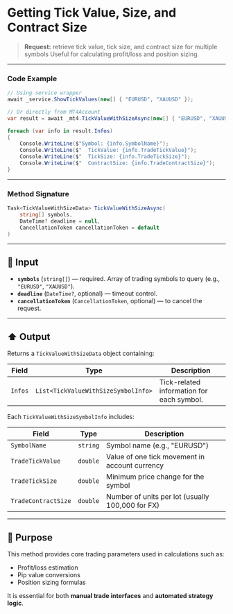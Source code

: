 # Getting Tick Value, Size, and Contract Size

> **Request:** retrieve tick value, tick size, and contract size for multiple symbols
> Useful for calculating profit/loss and position sizing.

---

### Code Example

```csharp
// Using service wrapper
await _service.ShowTickValues(new[] { "EURUSD", "XAUUSD" });

// Or directly from MT4Account
var result = await _mt4.TickValueWithSizeAsync(new[] { "EURUSD", "XAUUSD" });

foreach (var info in result.Infos)
{
    Console.WriteLine($"Symbol: {info.SymbolName}");
    Console.WriteLine($"  TickValue: {info.TradeTickValue}");
    Console.WriteLine($"  TickSize: {info.TradeTickSize}");
    Console.WriteLine($"  ContractSize: {info.TradeContractSize}");
}
```

---

### Method Signature

```csharp
Task<TickValueWithSizeData> TickValueWithSizeAsync(
    string[] symbols,
    DateTime? deadline = null,
    CancellationToken cancellationToken = default
)
```

---

## 🔽 Input

* **`symbols`** (`string[]`) — required. Array of trading symbols to query (e.g., `"EURUSD"`, `"XAUUSD"`).
* **`deadline`** (`DateTime?`, optional) — timeout control.
* **`cancellationToken`** (`CancellationToken`, optional) — to cancel the request.

---

## ⬆️ Output

Returns a `TickValueWithSizeData` object containing:

| Field   | Type                                | Description                               |
| ------- | ----------------------------------- | ----------------------------------------- |
| `Infos` | `List<TickValueWithSizeSymbolInfo>` | Tick-related information for each symbol. |

Each `TickValueWithSizeSymbolInfo` includes:

| Field               | Type     | Description                                      |
| ------------------- | -------- | ------------------------------------------------ |
| `SymbolName`        | `string` | Symbol name (e.g., "EURUSD")                     |
| `TradeTickValue`    | `double` | Value of one tick movement in account currency   |
| `TradeTickSize`     | `double` | Minimum price change for the symbol              |
| `TradeContractSize` | `double` | Number of units per lot (usually 100,000 for FX) |

---

## 🎯 Purpose

This method provides core trading parameters used in calculations such as:

* Profit/loss estimation
* Pip value conversions
* Position sizing formulas

It is essential for both **manual trade interfaces** and **automated strategy logic**.
